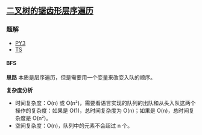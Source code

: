 ## [二叉树的锯齿形层序遍历](https://leetcode.cn/problems/binary-tree-zigzag-level-order-traversal/)

### 题解
+ [PY3](../../py3/128/103.py)
+ [TS](../../ts/128/103.ts)

#### BFS
**思路**
本质是层序遍历，但是需要用一个变量来改变入队的顺序。

**复杂度分析**
+ 时间复杂度：O(n) 或 O(n²)，需要看语言实现的队列的出队和从头入队这两个操作的复杂度：如果是 O(1)，总时间复杂度为 O(n)；如果是 O(n)，总时间复杂度是 O(n²)。
+ 空间复杂度：O(n)，队列中的元素不会超过 n 个。